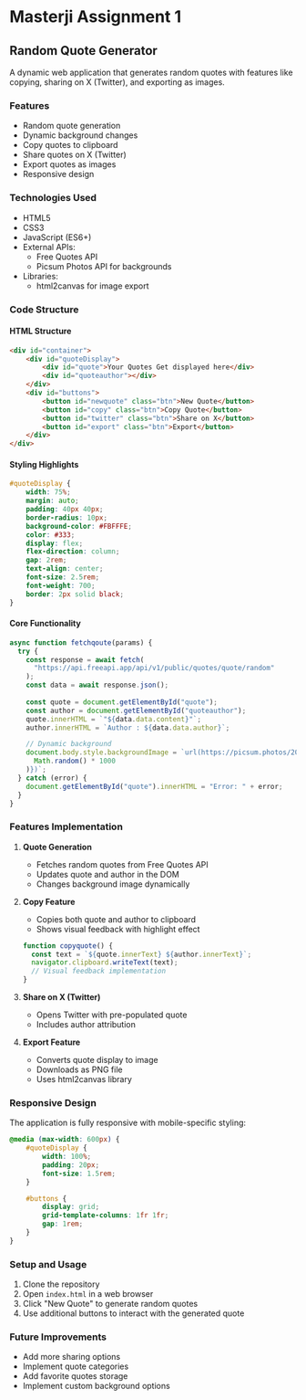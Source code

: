 # Masterji Assignment 1

## Random Quote Generator

A dynamic web application that generates random quotes with features like copying, sharing on X (Twitter), and exporting as images.

### Features

- Random quote generation
- Dynamic background changes
- Copy quotes to clipboard
- Share quotes on X (Twitter)
- Export quotes as images
- Responsive design

### Technologies Used

- HTML5
- CSS3
- JavaScript (ES6+)
- External APIs:
  - Free Quotes API
  - Picsum Photos API for backgrounds
- Libraries:
  - html2canvas for image export

### Code Structure

#### HTML Structure

```html
<div id="container">
    <div id="quoteDisplay">
        <div id="quote">Your Quotes Get displayed here</div>
        <div id="quoteauthor"></div>
    </div>
    <div id="buttons">
        <button id="newquote" class="btn">New Quote</button>
        <button id="copy" class="btn">Copy Quote</button>
        <button id="twitter" class="btn">Share on X</button>
        <button id="export" class="btn">Export</button>
    </div>
</div>
```

#### Styling Highlights

```css
#quoteDisplay {
    width: 75%;
    margin: auto;
    padding: 40px 40px;
    border-radius: 10px;
    background-color: #FBFFFE;
    color: #333;
    display: flex;
    flex-direction: column;
    gap: 2rem;
    text-align: center;
    font-size: 2.5rem;
    font-weight: 700;
    border: 2px solid black;
}
```

#### Core Functionality

```javascript
async function fetchqoute(params) {
  try {
    const response = await fetch(
      "https://api.freeapi.app/api/v1/public/quotes/quote/random"
    );
    const data = await response.json();
    
    const quote = document.getElementById("quote");
    const author = document.getElementById("quoteauthor");
    quote.innerHTML = `"${data.data.content}"`;
    author.innerHTML = `Author : ${data.data.author}`;

    // Dynamic background
    document.body.style.backgroundImage = `url(https://picsum.photos/2000/1000?blur=2&random=${Math.floor(
      Math.random() * 1000
    )})`;
  } catch (error) {
    document.getElementById("quote").innerHTML = "Error: " + error;
  }
}
```

### Features Implementation

1. **Quote Generation**
   - Fetches random quotes from Free Quotes API
   - Updates quote and author in the DOM
   - Changes background image dynamically

2. **Copy Feature**
   - Copies both quote and author to clipboard
   - Shows visual feedback with highlight effect

   ```javascript
   function copyquote() {
     const text = `${quote.innerText} ${author.innerText}`;
     navigator.clipboard.writeText(text);
     // Visual feedback implementation
   }
   ```

3. **Share on X (Twitter)**
   - Opens Twitter with pre-populated quote
   - Includes author attribution

4. **Export Feature**
   - Converts quote display to image
   - Downloads as PNG file
   - Uses html2canvas library

### Responsive Design

The application is fully responsive with mobile-specific styling:

```css
@media (max-width: 600px) {
    #quoteDisplay {
        width: 100%;
        padding: 20px;
        font-size: 1.5rem;
    }

    #buttons {
        display: grid;
        grid-template-columns: 1fr 1fr;
        gap: 1rem;
    }
}
```

### Setup and Usage

1. Clone the repository
2. Open `index.html` in a web browser
3. Click "New Quote" to generate random quotes
4. Use additional buttons to interact with the generated quote

### Future Improvements

- Add more sharing options
- Implement quote categories
- Add favorite quotes storage
- Implement custom background options

